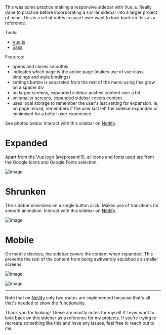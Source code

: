 This was some practice making a responsive sidebar with Vue.js. Really done to practice before incorporating a similar sidebar into a larger project of mine. This is a set of notes in case I ever want to look back on this as a reference.

Tools:
- <a href="https://vuejs.org/">Vue.js</a>
- <a href="https://sass-lang.com/">Sass</a>

Features:
- opens and closes smoothly
- indicates which page is the active page (makes use of vue class bindings and style bindings)
- settings button is separated from the rest of the menu using flex grow on a spacer div
- on larger screens, expanded sidebar pushes content over a bit
- on smaller screens, expanded sidebar covers content
- uses local storage to remember the user's last setting for expansion. ie, on page reload, remembers if the user last left the sidebar expanded or minimised for a better user experience

See photos below. Interact with this sidebar on <a href="https://vue-and-sass-sidebar.netlify.app/">Netlify</a>.

# Expanded
Apart from the Vue logo (#represent!!!), all icons and fonts used are from the Google Icons and Google Fonts selection.

![image](https://github.com/zariacs/vue-sidebar/assets/114250420/5d3a32ba-4199-436d-91be-2ea6d783f0eb)

# Shrunken
The sidebar minimizes on a single button click. Makes use of transitions for smooth animation. Interact with this sidebar on <a href="https://vue-and-sass-sidebar.netlify.app/">Netlify</a>.

![image](https://github.com/zariacs/vue-sidebar/assets/114250420/de8ea23d-0f4e-4166-8a32-28b3cb7d337e)

# Mobile
On mobile devices, the sidebar covers the content when expanded. This prevents the rest of the content from being awkwardly squished on smaller screens.

![image](https://github.com/zariacs/vue-sidebar/assets/114250420/868457ad-59ae-449e-aba6-0fa780e3024a)

![image](https://github.com/zariacs/vue-sidebar/assets/114250420/05a2269a-8ac0-4c38-a9da-dcaef32d2bfd)




-----

Note that on <a href="https://vue-and-sass-sidebar.netlify.app/">Netlify</a> only two routes are implemented because that's all that's needed to show the functionality. 

Thank you for looking! These are mostly notes for myself if I ever want to look back on this sidebar as a reference for my projects. If you're trying to recreate something like this and have any issues, feel free to reach out to me.
